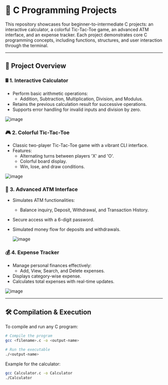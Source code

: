 # 🚀 **C Programming Projects**

This repository showcases four beginner-to-intermediate C projects: an interactive calculator, a colorful Tic-Tac-Toe game, an advanced ATM interface, and an expense tracker. Each project demonstrates core C programming concepts, including functions, structures, and user interaction through the terminal.

---

## 📜 **Project Overview**

### 🖩 **1. Interactive Calculator**
- Perform basic arithmetic operations:
  - Addition, Subtraction, Multiplication, Division, and Modulus.
- Retains the previous calculation result for successive operations.
- Supports error handling for invalid inputs and division by zero.


![image](https://github.com/user-attachments/assets/497c5b3d-261b-4c5f-af56-71c3c5127b4c)


 
### 🎮 **2. Colorful Tic-Tac-Toe**
- Classic two-player Tic-Tac-Toe game with a vibrant CLI interface.
- Features:
  - Alternating turns between players 'X' and 'O'.
  - Colorful board display.
  - Win, lose, and draw conditions.


![image](https://github.com/user-attachments/assets/875ca8d9-4bd9-4b7d-a166-f68649d0f9be)


### 🏦 **3. Advanced ATM Interface**
- Simulates ATM functionalities:
  - Balance inquiry, Deposit, Withdrawal, and Transaction History.
- Secure access with a 6-digit password.
- Simulated money flow for deposits and withdrawals.


  ![image](https://github.com/user-attachments/assets/8a3db38d-843e-45a1-bd4e-f33a21a006c0)



### 💰 **4. Expense Tracker**
- Manage personal finances effectively:
  - Add, View, Search, and Delete expenses.
- Displays category-wise expense.
- Calculates total expenses with real-time updates.



![image](https://github.com/user-attachments/assets/90bb0ef0-ae21-419c-ba43-ab45e5145ebf)


---

## 🛠️ **Compilation & Execution**

To compile and run any C program:
```bash
# Compile the program
gcc <filename>.c -o <output-name>

# Run the executable
./<output-name>
```

Example for the calculator:
```bash
gcc Calculator.c -o Calculator
./Calculator
```
